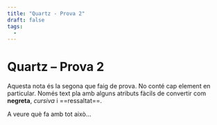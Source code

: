 ```yaml
---
title: "Quartz - Prova 2"
draft: false
tags:
  - 
---
```

# Quartz – Prova 2

Aquesta nota és la segona que faig de prova. No conté cap element en particular. Només text pla amb alguns atributs fàcils de convertir com **negreta**, *cursiva* i ==ressaltat==. 

A veure què fa amb tot això…
